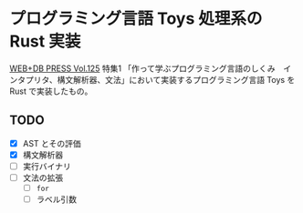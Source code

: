# プログラミング言語 Toys 処理系の Rust 実装

[WEB+DB PRESS Vol.125](https://gihyo.jp/magazine/wdpress/archive/2021/vol125) 特集1 「作って学ぶプログラミング言語のしくみ　インタプリタ、構文解析器、文法」において実装するプログラミング言語 Toys を Rust で実装したもの。

## TODO

- [x] AST とその評価
- [x] 構文解析器
- [ ] 実行バイナリ
- [ ] 文法の拡張
  - [ ] `for`
  - [ ] ラベル引数
